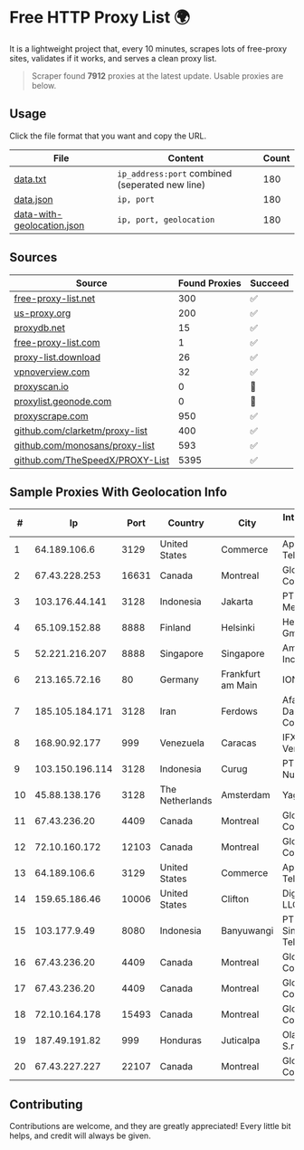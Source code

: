 
# Free HTTP Proxy List 🌍

It is a lightweight project that, every 10 minutes, scrapes lots of free-proxy sites, validates if it works, and serves a clean proxy list.


> Scraper found **7912** proxies at the latest update. Usable proxies are below.

## Usage

Click the file format that you want and copy the URL.


|File|Content|Count|
|----|-------|-----|
|[data.txt](https://raw.githubusercontent.com/themiralay/Proxy-List-World/master/data.txt)|`ip_address:port` combined (seperated new line)|180|
|[data.json](https://raw.githubusercontent.com/themiralay/Proxy-List-World/master/data.json)|`ip, port`|180|
|[data-with-geolocation.json](https://raw.githubusercontent.com/themiralay/Proxy-List-World/master/data-with-geolocation.json)|`ip, port, geolocation`|180|

## Sources

|Source|Found Proxies|Succeed|
|------|-------------|-------|
|[free-proxy-list.net](https://free-proxy-list.net)|300|✅|
|[us-proxy.org](https://www.us-proxy.org)|200|✅|
|[proxydb.net](http://proxydb.net)|15|✅|
|[free-proxy-list.com](https://free-proxy-list.com/?page=&port=&type%5B%5D=http&type%5B%5D=https&up_time=0&search=Search)|1|✅|
|[proxy-list.download](https://www.proxy-list.download/HTTP)|26|✅|
|[vpnoverview.com](https://vpnoverview.com/privacy/anonymous-browsing/free-proxy-servers)|32|✅|
|[proxyscan.io](https://www.proxyscan.io)|0|🚫|
|[proxylist.geonode.com](https://proxylist.geonode.com/api/proxy-list?limit=300&page=1&sort_by=lastChecked&sort_type=desc&protocols=http,https)|0|🚫|
|[proxyscrape.com](https://api.proxyscrape.com/v2/?request=displayproxies&protocol=http&timeout=10000&country=all&ssl=all&anonymity=all)|950|✅|
|[github.com/clarketm/proxy-list](https://raw.githubusercontent.com/clarketm/proxy-list/master/proxy-list-raw.txt)|400|✅|
|[github.com/monosans/proxy-list](https://raw.githubusercontent.com/monosans/proxy-list/main/proxies/http.txt)|593|✅|
|[github.com/TheSpeedX/PROXY-List](https://raw.githubusercontent.com/TheSpeedX/PROXY-List/master/http.txt)|5395|✅|


## Sample Proxies With Geolocation Info

|#|Ip|Port|Country|City|Internet Service Provider|
|-|--|----|-------|----|-------------------------|
|1|64.189.106.6|3129|United States|Commerce|Apogee Telecom Inc.|
|2|67.43.228.253|16631|Canada|Montreal|GloboTech Communications|
|3|103.176.44.141|3128|Indonesia|Jakarta|PT Era Digital Media|
|4|65.109.152.88|8888|Finland|Helsinki|Hetzner Online GmbH|
|5|52.221.216.207|8888|Singapore|Singapore|Amazon.com, Inc.|
|6|213.165.72.16|80|Germany|Frankfurt am Main|IONOS SE|
|7|185.105.184.171|3128|Iran|Ferdows|Afagh Andish Dadeh Pardis Co. Ltd|
|8|168.90.92.177|999|Venezuela|Caracas|IFX Networks Venezuela C.A.|
|9|103.150.196.114|3128|Indonesia|Curug|PT Biznet Gio Nusantara|
|10|45.88.138.176|3128|The Netherlands|Amsterdam|Yaglom Labs Ltd|
|11|67.43.236.20|4409|Canada|Montreal|GloboTech Communications|
|12|72.10.160.172|12103|Canada|Montreal|GloboTech Communications|
|13|64.189.106.6|3129|United States|Commerce|Apogee Telecom Inc.|
|14|159.65.186.46|10006|United States|Clifton|DigitalOcean, LLC|
|15|103.177.9.49|8080|Indonesia|Banyuwangi|PT Helium Sinergi Telekomunikasi|
|16|67.43.236.20|4409|Canada|Montreal|GloboTech Communications|
|17|67.43.236.20|4409|Canada|Montreal|GloboTech Communications|
|18|72.10.164.178|15493|Canada|Montreal|GloboTech Communications|
|19|187.49.191.82|999|Honduras|Juticalpa|Olancho NET S.r.l. De C.V.|
|20|67.43.227.227|22107|Canada|Montreal|GloboTech Communications|



## Contributing

Contributions are welcome, and they are greatly appreciated! Every
little bit helps, and credit will always be given.


